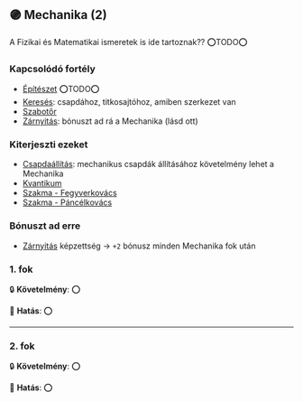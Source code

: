 ## 🟣 Mechanika (2)

A Fizikai és Matematikai ismeretek is ide tartoznak?? ⭕TODO⭕

### Kapcsolódó fortély

- [Építészet](epiteszet.md) ⭕TODO⭕
- [Keresés](kereses.md): csapdához, titkosajtóhoz, amiben szerkezet van
- [Szabotőr](szabotor.md)
- [Zárnyitás](../kepzettsegek.szekunder/zarnyitas.md): bónuszt ad rá a Mechanika (lásd ott)

### Kiterjeszti ezeket

- [Csapdaállítás](../kepzettsegek.szekunder/csapdaallitas.md): mechanikus csapdák állításához követelmény lehet a Mechanika
- [Kvantikum](../kepzettsegek.szekunder/kvantikum.md)
- [Szakma - Fegyverkovács](../kepzettsegek.szekunder/szakma.md)
- [Szakma - Páncélkovács](../kepzettsegek.szekunder/szakma.md)

### Bónuszt ad erre

- [Zárnyitás](../kepzettsegek.szekunder/zarnyitas.md) képzettség → `+2` bónusz minden Mechanika fok után

### 1. fok

🔒 **Követelmény**: ⭕

🌟 **Hatás**: ⭕

---
### 2. fok

🔒 **Követelmény**: ⭕

🌟 **Hatás**: ⭕
